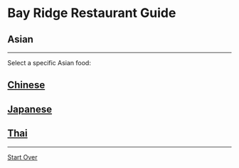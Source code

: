 # Bay Ridge Restaurant Guide
## Asian
---
Select a specific Asian food:

## [Chinese](../chinese.md)
## [Japanese](../japanese.md)
## [Thai](../thai.md)
---
[Start Over](../home.md)